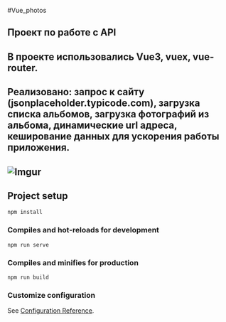#Vue_photos

## Проект по работе с API

## В проекте использовались Vue3, vuex, vue-router.
## Реализовано: запрос к сайту (jsonplaceholder.typicode.com), загрузка списка альбомов, загрузка фотографий из альбома, динамические url адреса, кеширование данных для ускорения работы приложения.


## ![Imgur](https://i.imgur.com/dlmjjdv.gif)

## Project setup
```
npm install
```

### Compiles and hot-reloads for development
```
npm run serve
```

### Compiles and minifies for production
```
npm run build
```

### Customize configuration
See [Configuration Reference](https://cli.vuejs.org/config/).
